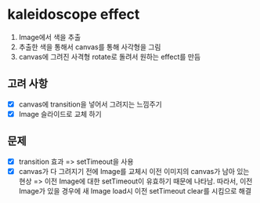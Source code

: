 # kaleidoscope effect

1. Image에서 색을 추출
2. 추출한 색을 통해서 canvas를 통해 사각형을 그림
3. canvas에 그려진 사격형 rotate로 돌려서 원하는 effect를 만듬

## 고려 사항

- [x] canvas에 transition을 넣어서 그려지는 느낌주기
- [x] Image 슬라이드로 교체 하기

## 문제
- [x] transition 효과 => setTimeout을 사용
- [x] canvas가 다 그려지기 전에 Image를 교체시 이전 이미지의 canvas가 남아 있는 현상 => 이전 Image에 대한 setTimeout이 유효하기 때문에 나타남. 따라서, 이전 Image가 있을 경우에 새 Image load시 이전 setTimeout clear를 시킴으로 해결